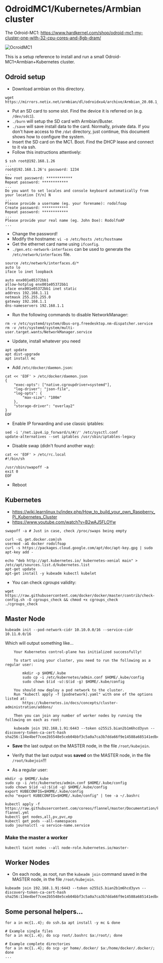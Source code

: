 # OdroidMC1/Kubernetes/Armbian cluster

The Odroid-MC1: https://www.hardkernel.com/shop/odroid-mc1-my-cluster-one-with-32-cpu-cores-and-8gb-dram/

![OcroidMC1](https://github.com/rodolfoap/odroid-k8s-armbian/blob/master/mc1.jpg)

This is a setup reference to install and run a small Odroid-MC1+Armbian+Kubernetes cluster.

## Odroid setup

* Download armbian on this directory.
```
wget https://mirrors.netix.net/armbian/dl/odroidxu4/archive/Armbian_20.08.1_Odroidxu4_buster_legacy_4.14.195.img.xz
```

* Put an SD card to some slot. Find the device it is referred on (e.g. `/dev/sdc1`).
* `./burn` will setup the SD card with Armbian/Buster.
* `./save` will save install data to the card. Normally, private data. If you don't have access to the `/dat` directory, just continue, this document shows how to configure the system.
* Insert the SD card on the MC1. Boot. Find the DHCP lease and connect to it via ssh.
* Follow this instructions attentively:
```
$ ssh root@192.168.1.26
...
root@192.168.1.26's password: 1234
...
New root password: ************
Repeat password: ************
...
Do you want to set locales and console keyboard automatically from your location [Y/n] N
...
Please provide a username (eg. your forename): rodolfoap
Create password: ************
Repeat password: ************
...
Please provide your real name (eg. John Doe): RodolfoAP
...
```

* Change the password!
* Modify the hostname: `vi -o /etc/hosts /etc/hostname`
* Get the ethernet card name using `ifconfig`.
* `./gen.etc-network-interfaces` can be used to generate the `/etc/network/interfaces` file.
```
source /etc/network/interfaces.d/*
auto lo
iface lo inet loopback

auto enx001e05372bb1
allow-hotplug enx001e05372bb1
iface enx001e05372bb1 inet static
address 192.168.1.11
netmask 255.255.255.0
gateway 192.168.1.1
dns-nameservers 192.168.1.1
```

* Run the following commands to disable NetworkManager:
```
rm -v /etc/systemd/system/dbus-org.freedesktop.nm-dispatcher.service
rm -v /etc/systemd/system/multi-user.target.wants/NetworkManager.service
```

* Update, install whatever you need
```
apt update
apt dist-upgrade
apt install mc
```

* Add `/etc/docker/daemon.json`:
```
cat << 'EOF' > /etc/docker/daemon.json
{    
	"exec-opts": ["native.cgroupdriver=systemd"],    
	"log-driver": "json-file",    
	"log-opts": {    
		"max-size": "100m"    
	},    
	"storage-driver": "overlay2"    
}
EOF
```

* Enable IP forwarding and use classic iptables:
```
sed -i '/net.ipv4.ip_forward/s/#//' /etc/sysctl.conf
update-alternatives --set iptables /usr/sbin/iptables-legacy
```

* Disable swap (didn't found another way):
```
cat << 'EOF' > /etc/rc.local
#!/bin/sh

/usr/sbin/swapoff -a
exit 0
EOF

```

* Reboot

## Kubernetes

* https://wiki.learnlinux.tv/index.php/How_to_build_your_own_Raspberry_Pi_Kubernetes_Cluster
* https://www.youtube.com/watch?v=B2wAJ5FLOYw

```
swapoff -a # Just in case, check /proc/swaps being empty

curl -sL get.docker.com|sh
usermod -aG docker rodolfoap
curl -s https://packages.cloud.google.com/apt/doc/apt-key.gpg | sudo apt-key add -

echo "deb http://apt.kubernetes.io/ kubernetes-xenial main" > /etc/apt/sources.list.d/kubernetes.list
apt-get update
apt-get install -y kubeadm kubectl kubelet
```

* You can check _cgroups_ validity:
```
wget https://raw.githubusercontent.com/docker/docker/master/contrib/check-config.sh -O cgroups_check && chmod +x cgroups_check
./cgroups_check
```

## Master Node

```
kubeadm init --pod-network-cidr 10.10.0.0/16 --service-cidr 10.11.0.0/16
```

Which will output something like...

```
	Your Kubernetes control-plane has initialized successfully!

	To start using your cluster, you need to run the following as a regular user:

		mkdir -p $HOME/.kube
		sudo cp -i /etc/kubernetes/admin.conf $HOME/.kube/config
		sudo chown $(id -u):$(id -g) $HOME/.kube/config

	You should now deploy a pod network to the cluster.
	Run "kubectl apply -f [podnetwork].yaml" with one of the options listed at:
		https://kubernetes.io/docs/concepts/cluster-administration/addons/

	Then you can join any number of worker nodes by running the following on each as root:

	kubeadm join 192.168.1.91:6443 --token o255i5.bian2b1m6hcd3yvn --discovery-token-ca-cert-hash sha256:134e4bef7cee2b5548e5ceb04bbf3c5a0a7ca3b7dda66f9e14588a685141edbc
```

* **Save** the last output on the MASTER node, in the file `/root/kubejoin`.
* Verify that the last output was **saved** on the MASTER node, in the file `/root/kubejoin`!!!

* As a regular user:

```
mkdir -p $HOME/.kube
sudo cp -i /etc/kubernetes/admin.conf $HOME/.kube/config
sudo chown $(id -u):$(id -g) $HOME/.kube/config
export KUBECONFIG=$HOME/.kube/config
echo "export KUBECONFIG=$HOME/.kube/config" | tee -a ~/.bashrc

kubectl apply -f https://raw.githubusercontent.com/coreos/flannel/master/Documentation/kube-flannel.yml
kubectl get nodes,all,pv,pvc,ep
kubectl get pods --all-namespaces
sudo journalctl -u service-name.service
```

### Make the master a worker

```
kubectl taint nodes --all node-role.kubernetes.io/master-
```

## Worker Nodes

* On each node, as root, run the `kubeadm join` command saved in the MASTER node, in the file `/root/kubejoin`.

```
kubeadm join 192.168.1.91:6443 --token o255i5.bian2b1m6hcd3yvn --discovery-token-ca-cert-hash sha256:134e4bef7cee2b5548e5ceb04bbf3c5a0a7ca3b7dda66f9e14588a685141edbc
```

## Some personal helpers...

```
for a in mc{1..4}; do ssh.$a apt install -y mc & done

# Example single files
for a in mc{1..4}; do scp root/.bashrc $a:/root/; done

# Example complete directories
for a in mc{1..4}; do scp -pr home/.docker/ $a:/home/docker/.docker/; done
...
```
